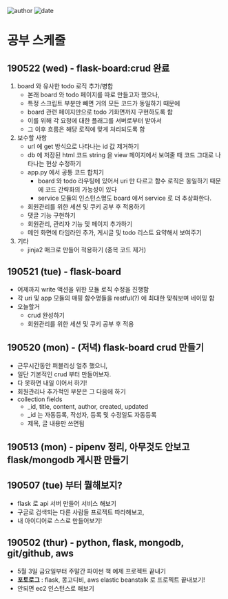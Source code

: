 ﻿
![author](https://img.shields.io/badge/author-daesungRa-lightgray.svg?style=flat-square)
![date](https://img.shields.io/badge/date-190504-lightgray.svg?style=flat-square)

# 공부 스케줄

## 190522 (wed) - flask-board:crud 완료

1. board 와 유사한 todo 로직 추가/병합
    - 본래 board 와 todo 페이지를 따로 만들고자 했으나,
    - 특정 스크립트 부분만 빼면 거의 모든 코드가 동일하기 때문에
    - board 관련 페이지만으로 todo 기화면까지 구현하도록 함
    - 이를 위해 각 요청에 대한 플래그를 서버로부터 받아서
    - 그 이후 흐름은 해당 로직에 맞게 처리되도록 함
2. 보수할 사항
    - url 에 get 방식으로 나타나는 id 값 제거하기
    - db 에 저장된 html 코드 string 을 view 페이지에서 보여줄 때 코드 그대로 나타나는 현상 수정하기
    - app.py 에서 공통 코드 합치기
        * board 와 todo 라우팅에 있어서 uri 만 다르고 함수 로직은 동일하기 때문에 코드 간략화의 가능성이 있다
        * service 모듈의 인스턴스명도 board 에서 service 로 더 추상화한다.
    - 회원관리를 위한 세션 및 쿠키 공부 후 적용하기
    - 댓글 기능 구현하기
    - 회원관리, 관리자 기능 및 페이지 추가하기
    - 메인 화면에 타임라인 추가, 게시글 및 todo 리스트 요약해서 보여주기
3. 기타
    - jinja2 매크로 만들어 적용하기 (중복 코드 제거)

## 190521 (tue) - flask-board

- 어제까지 write 액션을 위한 모듈 로직 수정을 진행함
- 각 uri 및 app 모듈의 매핑 함수명들을 restful(?) 에 최대한 맞춰보며 네이밍 함
- 오늘할거
    * crud 완성하기
    * 회원관리를 위한 세션 및 쿠키 공부 후 적용

## 190520 (mon) - (저녁) flask-board crud 만들기

- 근무시간동안 퍼블리싱 얼추 했으니,
- 일단 기본적인 crud 부터 만들어보자.
- 다 못하면 내일 이어서 하기!
- 회원관리나 추가적인 부분은 그 다음에 하기
- collection fields
    * _id, title, content, author, created, updated
    * _id 는 자동등록, 작성자, 등록 및 수정일도 자동등록
    * 제목, 글 내용만 쓰면됨

## 190513 (mon) - pipenv 정리, 아무것도 안보고 flask/mongodb 게시판 만들기

## 190507 (tue) 부터 뭘해보지?

- flask 로 api 서버 만들어 서비스 해보기
- 구글로 검색되는 다른 사람들 프로젝트 따라해보고,
- 내 아이디어로 스스로 만들어보기!

## 190502 (thur) - python, flask, mongodb, git/github, aws

- 5월 3일 금요일부터 주말간 파이썬 책 예제 프로젝트 끝내기
- **포토로그** : flask, 몽고디비, aws elastic beanstalk 로 프로젝트 끝내보기!
- 안되면 ec2 인스턴스로 해보기

